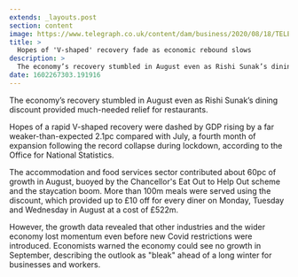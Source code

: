 ```yaml
--- 
extends: _layouts.post 
section: content 
image: https://www.telegraph.co.uk/content/dam/business/2020/08/18/TELEMMGLPICT000236900941_trans_NvBQzQNjv4Bqm2LUNC0Q0toWAKO9iKM9CKQWtZg_FIGHoMfQBArko4s.jpeg?impolicy=logo-overlay 
title: > 
  Hopes of 'V-shaped' recovery fade as economic rebound slows 
description: > 
  The economy’s recovery stumbled in August even as Rishi Sunak’s dining discount provided much-needed relief for restaurants.Hopes of a rapid V-shaped recovery were dashed by GDP rising by a far weaker-than-expected 2.1pc compared with July, a fourth month of expansion following the record collapse during lockdown, according to the Office for National Statistics.More than 100m meals were served using the discount, which provided up to £10 off for every diner on Monday, Tuesday and Wednesday in August at a cost of £522m.However, the growth data revealed that other industries and the wider economy lost momentum even before new Covid restrictions were introduced.Economists warned the economy could see no growth in September, describing the outlook as "bleak" ahead of a long winter for businesses and workers. 
date: 1602267303.191916 
--- 
```

The economy’s recovery stumbled in August even as Rishi Sunak’s dining discount provided much-needed relief for restaurants.

Hopes of a rapid V-shaped recovery were dashed by GDP rising by a far weaker-than-expected 2.1pc compared with July, a fourth month of expansion following the record collapse during lockdown, according to the Office for National Statistics.

The accommodation and food services sector contributed about 60pc of growth in August, buoyed by the Chancellor's Eat Out to Help Out scheme and the staycation boom. More than 100m meals were served using the discount, which provided up to £10 off for every diner on Monday, Tuesday and Wednesday in August at a cost of £522m.

However, the growth data revealed that other industries and the wider economy lost momentum even before new Covid restrictions were introduced. Economists warned the economy could see no growth in September, describing the outlook as "bleak" ahead of a long winter for businesses and workers.